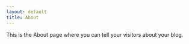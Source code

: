 ```yaml
---
layout: default
title: About
---
```

This is the About page where you can tell your visitors about your blog.
